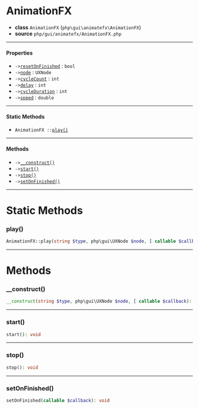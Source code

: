 # AnimationFX

- **class** `AnimationFX` (`php\gui\animatefx\AnimationFX`)
- **source** `php/gui/animatefx/AnimationFX.php`

---

#### Properties

- `->`[`resetOnFinished`](#prop-resetonfinished) : `bool`
- `->`[`node`](#prop-node) : `UXNode`
- `->`[`cycleCount`](#prop-cyclecount) : `int`
- `->`[`delay`](#prop-delay) : `int`
- `->`[`cycleDuration`](#prop-cycleduration) : `int`
- `->`[`speed`](#prop-speed) : `double`

---

#### Static Methods

- `AnimationFX ::`[`play()`](#method-play)

---

#### Methods

- `->`[`__construct()`](#method-__construct)
- `->`[`start()`](#method-start)
- `->`[`stop()`](#method-stop)
- `->`[`setOnFinished()`](#method-setonfinished)

---
# Static Methods

<a name="method-play"></a>

### play()
```php
AnimationFX::play(string $type, php\gui\UXNode $node, [ callable $callback): AnimationFX
```

---
# Methods

<a name="method-__construct"></a>

### __construct()
```php
__construct(string $type, php\gui\UXNode $node, [ callable $callback): void
```

---

<a name="method-start"></a>

### start()
```php
start(): void
```

---

<a name="method-stop"></a>

### stop()
```php
stop(): void
```

---

<a name="method-setonfinished"></a>

### setOnFinished()
```php
setOnFinished(callable $callback): void
```